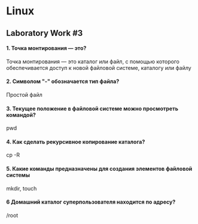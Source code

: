 # Linux

## Laboratory Work #3

#### 1. Точка монтирования — это?

Точка монтирования — это каталог или файл, с помощью которого обеспечивается доступ к новой файловой системе, каталогу или файлу

#### 2. Символом "-" обозначается тип файла?
Простой файл

#### 3. Текущее положение в файловой системе можно просмотреть командой?
pwd

#### 4. Как сделать рекурсивное копирование каталога?
cp -R

#### 5. Какие команды предназначены для создания элементов файловой системы
mkdir, touch

#### 6 Домашний каталог суперпользователя находится по адресу?
/root